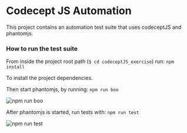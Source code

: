 # Codecept JS Automation

This project contains an automation test suite that uses codeceptJS and phantomjs.

### How to run the test suite

From inside the project root path (```$ cd codeceptJS_exercise```) run:
```npm install```

To install the project dependencies.

Then start phantomjs, by running:
```npm run boo```

![npm run boo](/npmrunboo.JPG)

After phantomjs is started, run tests with:
```npm run test```

![npm run test](/npmruntest.JPG)
